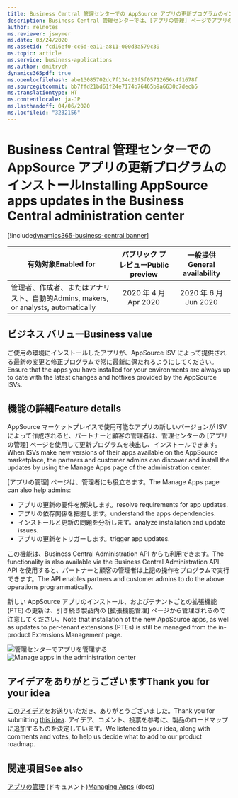 ```yaml
---
title: Business Central 管理センターでの AppSource アプリの更新プログラムのインストール
description: Business Central 管理センターでは、[アプリの管理] ページでアプリの更新プログラムを検出してインストールできるようになりました。
author: relnotes
ms.reviewer: jswymer
ms.date: 03/24/2020
ms.assetid: fcd16ef0-cc6d-ea11-a811-000d3a579c39
ms.topic: article
ms.service: business-applications
ms.author: dmitrych
dynamics365pdf: true
ms.openlocfilehash: abe13085702dc7f134c23f5f05712656c4f1678f
ms.sourcegitcommit: bb7ffd21bd61f24e7174b76465b9a6630c7decb5
ms.translationtype: HT
ms.contentlocale: ja-JP
ms.lasthandoff: 04/06/2020
ms.locfileid: "3232156"
---
```

# <a name="installing-appsource-apps-updates-in-the-business-central-administration-center"></a><span data-ttu-id="63290-103">Business Central 管理センターでの AppSource アプリの更新プログラムのインストール</span><span class="sxs-lookup"><span data-stu-id="63290-103">Installing AppSource apps updates in the Business Central administration center</span></span>
[!include[dynamics365-business-central banner](../includes/dynamics365-business-central.md)]

| <span data-ttu-id="63290-104">有効対象</span><span class="sxs-lookup"><span data-stu-id="63290-104">Enabled for</span></span>    |  <span data-ttu-id="63290-105">パブリック プレビュー</span><span class="sxs-lookup"><span data-stu-id="63290-105">Public preview</span></span> | <span data-ttu-id="63290-106">一般提供</span><span class="sxs-lookup"><span data-stu-id="63290-106">General availability</span></span> | 
| ---------- | :----------: |:----------: |
|<span data-ttu-id="63290-107">管理者、作成者、またはアナリスト、自動的</span><span class="sxs-lookup"><span data-stu-id="63290-107">Admins, makers, or analysts, automatically</span></span>|<span data-ttu-id="63290-108">2020 年 4 月</span><span class="sxs-lookup"><span data-stu-id="63290-108">Apr 2020</span></span>| <span data-ttu-id="63290-109">2020 年 6 月</span><span class="sxs-lookup"><span data-stu-id="63290-109">Jun 2020</span></span>|


## <a name="business-value"></a><span data-ttu-id="63290-110">ビジネス バリュー</span><span class="sxs-lookup"><span data-stu-id="63290-110">Business value</span></span>
<!-- bv start -->
<span data-ttu-id="63290-111">ご使用の環境にインストールしたアプリが、AppSource ISV によって提供される最新の変更と修正プログラムで常に最新に保たれるようにしてください。</span><span class="sxs-lookup"><span data-stu-id="63290-111">Ensure that the apps you have installed for your environments are always up to date with the latest changes and hotfixes provided by the AppSource ISVs.</span></span> 
<!-- bv end -->



## <a name="feature-details"></a><span data-ttu-id="63290-112">機能の詳細</span><span class="sxs-lookup"><span data-stu-id="63290-112">Feature details</span></span>
<!--feature detail start -->
<span data-ttu-id="63290-113">AppSource マーケットプレイスで使用可能なアプリの新しいバージョンが ISV によって作成されると、パートナーと顧客の管理者は、管理センターの [アプリの管理] ページを使用して更新プログラムを検出し、インストールできます。</span><span class="sxs-lookup"><span data-stu-id="63290-113">When ISVs make new versions of their apps available on the AppSource marketplace, the partners and customer admins can discover and install the updates by using the Manage Apps page of the administration center.</span></span>

<span data-ttu-id="63290-114">[アプリの管理] ページは、管理者にも役立ちます。</span><span class="sxs-lookup"><span data-stu-id="63290-114">The Manage Apps page can also help admins:</span></span>

- <span data-ttu-id="63290-115">アプリの更新の要件を解決します。</span><span class="sxs-lookup"><span data-stu-id="63290-115">resolve requirements for app updates.</span></span>
- <span data-ttu-id="63290-116">アプリの依存関係を把握します。</span><span class="sxs-lookup"><span data-stu-id="63290-116">understand the apps dependencies.</span></span>
- <span data-ttu-id="63290-117">インストールと更新の問題を分析します。</span><span class="sxs-lookup"><span data-stu-id="63290-117">analyze installation and update issues.</span></span>
- <span data-ttu-id="63290-118">アプリの更新をトリガーします。</span><span class="sxs-lookup"><span data-stu-id="63290-118">trigger app updates.</span></span>

<span data-ttu-id="63290-119">この機能は、Business Central Administration API からも利用できます。</span><span class="sxs-lookup"><span data-stu-id="63290-119">The functionality is also available via the Business Central Administration API.</span></span> <span data-ttu-id="63290-120">API を使用すると、パートナーと顧客の管理者は上記の操作をプログラムで実行できます。</span><span class="sxs-lookup"><span data-stu-id="63290-120">The API enables partners and customer admins to do the above operations programmatically.</span></span>

<span data-ttu-id="63290-121">新しい AppSource アプリのインストール、およびテナントごとの拡張機能 (PTE) の更新は、引き続き製品内の [拡張機能管理] ページから管理されるので注意してください。</span><span class="sxs-lookup"><span data-stu-id="63290-121">Note that installation of the new AppSource apps, as well as updates to per-tenant extensions (PTEs) is still be managed from the in-product Extensions Management page.</span></span>
<!--feature detail end -->

<span data-ttu-id="63290-122">![管理センターでアプリを管理する](media/manage-apps.png "管理センターでアプリを管理する")</span><span class="sxs-lookup"><span data-stu-id="63290-122">![Manage apps in the administration center](media/manage-apps.png "Manage apps in the administration center")</span></span>
<!-- Picture 1 -->








## <a name="thank-you-for-your-idea"></a><span data-ttu-id="63290-123">アイデアをありがとうございます</span><span class="sxs-lookup"><span data-stu-id="63290-123">Thank you for your idea</span></span>
<span data-ttu-id="63290-124">[このアイデア](https://experience.dynamics.com/ideas/idea/?ideaid=4a4fbd14-8446-ea11-b698-0003ff68992e)をお送りいただき、ありがとうございました。</span><span class="sxs-lookup"><span data-stu-id="63290-124">Thank you for submitting [this idea](https://experience.dynamics.com/ideas/idea/?ideaid=4a4fbd14-8446-ea11-b698-0003ff68992e).</span></span> <span data-ttu-id="63290-125">アイデア、コメント、投票を参考に、製品のロードマップに追加するものを決定しています。</span><span class="sxs-lookup"><span data-stu-id="63290-125">We listened to your idea, along with comments and votes, to help us decide what to add to our product roadmap.</span></span>

## <a name="see-also"></a><span data-ttu-id="63290-126">関連項目</span><span class="sxs-lookup"><span data-stu-id="63290-126">See also</span></span>


<!--docs start-->
<span data-ttu-id="63290-127">[アプリの管理](https://docs.microsoft.com/dynamics365/business-central/dev-itpro/administration/tenant-admin-center-manage-apps) (ドキュメント)</span><span class="sxs-lookup"><span data-stu-id="63290-127">[Managing Apps](https://docs.microsoft.com/dynamics365/business-central/dev-itpro/administration/tenant-admin-center-manage-apps) (docs)</span></span>
<!--docs end-->

